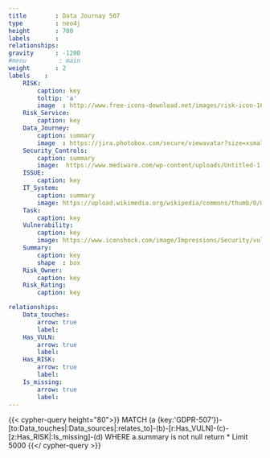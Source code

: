```yaml
---
title        : Data Journay 507
type         : neo4j
height       : 700
labels       :
relationships:
gravity      : -1200
#menu         : main
weight       : 2
labels    :
    RISK:
        caption: key
        toltip: 'a'
        image  : http://www.free-icons-download.net/images/risk-icon-16781.png
    Risk_Service:
        caption: key
    Data_Journey:
        caption: summary
        image  : https://jira.photobox.com/secure/viewavatar?size=xsmall&avatarId=13630&avatarType=issuetype
    Security_Controls:
        caption: summary
        image:  https://www.mediware.com/wp-content/uploads/Untitled-1-300x300.png
    ISSUE:
        caption: key
    IT_System:
        caption: summary
        image: https://upload.wikimedia.org/wikipedia/commons/thumb/0/05/Gnome-emblem-system.svg/2000px-Gnome-emblem-system.svg.png
    Task:
        caption: key
    Vulnerability:
        caption: key
        image: https://www.iconshock.com/image/Impressions/Security/vulnerability
    Summary:
        caption: key
        shape  : box
    Risk_Owner:
        caption: key
    Risk_Rating:
        caption: key

relationships:
    Data_touches:
        arrow: true
        label:
    Has_VULN:
        arrow: true
        label:
    Has_RISK:
        arrow: true
        label:
    Is_missing:
        arrow: true
        label: 
---
```

 

{{< cypher-query height="80">}}
MATCH (a {key:'GDPR-507'})-[to:Data_touches|:Data_sources|:relates_to]-(b)-[r:Has_VULN]-(c)-[z:Has_RISK|:Is_missing]-(d)
WHERE a.summary is not null
return * 
Limit 5000
{{</ cypher-query >}}


